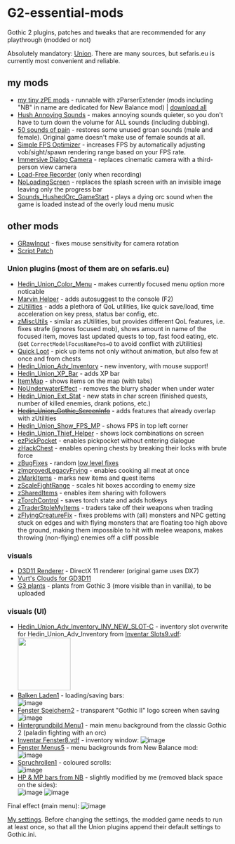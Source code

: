# G2-essential-mods
Gothic 2 plugins, patches and tweaks that are recommended for any playthrough (modded or not)

Absolutely mandatory: [Union](https://www.sefaris.eu/union/plugins). There are many sources, but sefaris.eu is currently most convenient and reliable.

## my mods
- [my tiny zPE mods](https://github.com/the-overdriven/G2-my-zPE-mods) - runnable with zParserExtender (mods including "NB" in name are dedicated for New Balance mod) | [download all](https://github.com/the-overdriven/G2-my-zPE-mods/archive/refs/heads/main.zip)
- [Hush Annoying Sounds](https://www.nexusmods.com/gothic2/mods/39) - makes annoying sounds quieter, so you don't have to turn down the volume for ALL sounds (including dubbing).
- [50 sounds of pain](https://www.nexusmods.com/gothic2/mods/48) - restores some unused groan sounds (male and female). Original game doesn't make use of female sounds at all.
- [Simple FPS Optimizer](https://www.nexusmods.com/gothic2/mods/89) - increases FPS by automatically adjusting vob/sight/spawn rendering range based on your FPS rate.
- [Immersive Dialog Camera](https://github.com/the-overdriven/G2-essential-mods/blob/main/vdf/ImmersiveDialogCamera.vdf) - replaces cinematic camera with a third-person view camera
- [Load-Free Recorder](https://www.nexusmods.com/gothic2/mods/90) (only when recording)
- [NoLoadingScreen](https://github.com/the-overdriven/g2-nb-install-guide/blob/main/plugins/NoLoadingScreen.vdf) - replaces the splash screen with an invisible image leaving only the progress bar
- [Sounds_HushedOrc_GameStart](https://github.com/the-overdriven/g2-nb-install-guide/blob/main/plugins/Sounds_HushedOrc_GameStart.mod) - plays a dying orc sound when the game is loaded instead of the overly loud menu music

## other mods
- [GRawInput](https://github.com/SaiyansKing/GRawInput/releases) - fixes mouse sensitivity for camera rotation
- [Script Patch](https://steamcommunity.com/sharedfiles/filedetails/?id=2792250061)

### Union plugins (most of them are on sefaris.eu)
- [Hedin_Union_Color_Menu](https://drive.google.com/drive/folders/1T_ADIdlwvWruW6tzxgt1rIwKIlKUjaLm) - makes currently focused menu option more noticable
- [Marvin Helper](https://steamcommunity.com/sharedfiles/filedetails/?id=2847617433) - adds autosuggest to the console (F2)
- [zUtilities](https://sefaris.eu/union/plugins) - adds a plethora of QoL utilities, like quick save/load, time acceleration on key press, status bar config, etc.
- [zMiscUtils](https://sefaris.eu/union/plugins) - similar as zUtilities, but provides different QoL features, i.e. fixes strafe (ignores focused mob), shows amount in name of the focused item, moves last updated quests to top, fast food eating, etc. (set `CorrectModelFocusNamePos=0` to avoid conflict with zUtilities)
- [Quick Loot](https://www.sefaris.eu/union/plugins) - pick up items not only without animation, but also few at once and from chests
- [Hedin_Union_Adv_Inventory](https://www.sefaris.eu/union/plugins) - new inventory, with mouse support!
- [Hedin_Union_XP_Bar](https://www.sefaris.eu/union/plugins) - adds XP bar
- [ItemMap](https://www.sefaris.eu/union/plugins) - shows items on the map (with tabs)
- [NoUnderwaterEffect](https://www.sefaris.eu/union/plugins) - removes the blurry shader when under water
- [Hedin_Union_Ext_Stat](https://www.sefaris.eu/union/plugins) - new stats in char screen (finished quests, number of killed enemies, drank potions, etc.)
- ~~[Hedin_Union_Gothic_ScreenInfo](https://www.sefaris.eu/union/plugins)~~ - adds features that already overlap with zUtilities
- [Hedin_Union_Show_FPS_MP](https://www.sefaris.eu/union/plugins) - shows FPS in top left corner
- [Hedin_Union_Thief_Helper](https://www.sefaris.eu/union/plugins) - shows lock combinations on screen
- [ezPickPocket](https://www.sefaris.eu/union/plugins) - enables pickpocket without entering dialogue
- [zHackChest](https://www.sefaris.eu/union/plugins) - enables opening chests by breaking their locks with brute force
- [zBugFixes](https://www.sefaris.eu/union/plugins) - random [low level fixes](https://steamcommunity.com/sharedfiles/filedetails/?id=2849396194)
- [zImprovedLegacyFrying](https://www.sefaris.eu/union/plugins) - enables cooking all meat at once
- [zMarkItems](https://www.sefaris.eu/union/plugins) - marks new items and quest items
- [zScaleFightRange](https://www.sefaris.eu/union/plugins) - scales hit boxes according to enemy size
- [zSharedItems](https://www.sefaris.eu/union/plugins) - enables item sharing with followers
- [zTorchControl](https://www.sefaris.eu/union/plugins) - saves torch state and adds hotkeys
- [zTraderStoleMyItems](https://www.sefaris.eu/union/plugins) - traders take off their weapons when trading
- [zFlyingCreatureFix](https://github.com/fyryNy/FlyingCreaturesFix/releases/latest/download/FlyingCreaturesFix.vdf) - fixes problems with (all) monsters and NPC getting stuck on edges and with flying monsters that are floating too high above the ground, making them impossible to hit with melee weapons, makes throwing (non-flying) enemies off a cliff possible

### visuals
- [D3D11 Renderer](https://github.com/SaiyansKing/GD3D11) - DirectX 11 renderer (original game uses DX7)
- [Vurt's Clouds for GD3D11](https://www.nexusmods.com/gothic2/mods/95)
- [G3 plants]() - plants from Gothic 3 (more visible than in vanilla), to be uploaded

### visuals (UI)
- [Hedin_Union_Adv_Inventory_INV_NEW_SLOT-C](https://github.com/the-overdriven/G2-essential-mods/blob/main/vdf/Hedin_Union_Adv_Inventory_INV_NEW_SLOT-C.vdf) - inventory slot overwrite for Hedin_Union_Adv_Inventory from
[Inventar Slots9.vdf](https://github.com/the-overdriven/G2-essential-mods/blob/main/vdf/%5BDesign%5D%20Inventar%20Slots9.vdf): <img src="https://github.com/user-attachments/assets/76ab5e8e-bc05-4525-b490-2a6f81a8d8b4" width="120px">
- [Balken Laden1](https://github.com/the-overdriven/G2-essential-mods/blob/main/vdf/%5BDesign%5D%20Balken%20Laden1.vdf) - loading/saving bars:  
![image](https://github.com/user-attachments/assets/599d3d24-b94f-407a-a9b4-fba9bd16aa74)
- [Fenster Speichern2](https://github.com/the-overdriven/G2-essential-mods/blob/main/vdf/%5BDesign%5D%20Fenster%20Speichern2.vdf) - transparent "Gothic II" logo screen when saving
![image](https://github.com/user-attachments/assets/c155fb8a-3bf6-40b9-9488-427ded990ee6)
- [Hintergrundbild Menu1](https://github.com/the-overdriven/G2-essential-mods/blob/main/vdf/%5BDesign%5D%20Hintergrundbild%20Menu1.vdf) - main menu background from the classic Gothic 2 (paladin fighting with an orc)
- [Inventar Fenster8.vdf](https://github.com/the-overdriven/G2-essential-mods/blob/main/vdf/%5BDesign%5D%20Inventar%20Fenster8.vdf) - inventory window:
![image](https://github.com/user-attachments/assets/f0f03d23-6249-4920-b017-cfb56634b9b5)
- [Fenster Menus5](https://github.com/the-overdriven/G2-essential-mods/blob/main/vdf/%5BDesign%5D%20Fenster%20Menus5.vdf) - menu backgrounds from New Balance mod:  
![image](https://github.com/user-attachments/assets/32ecbef0-45ef-48b9-b1e5-c1a1ebcf6429)
- [Spruchrollen1](https://github.com/the-overdriven/G2-essential-mods/blob/main/vdf/%5BAllerlei%5D%20Spruchrollen1.vdf) - coloured scrolls:  
![image](https://github.com/user-attachments/assets/6793ce04-1b36-4890-9498-4f7b5499d841)
- [HP & MP bars from NB](https://github.com/the-overdriven/G2-essential-mods/blob/main/vdf/NB_HP_MP_bars.vdf) - slightly modified by me (removed black space on the sides):  
![image](https://github.com/user-attachments/assets/95dbfd54-6f43-4653-8e66-0106bed4e197)
![image](https://github.com/user-attachments/assets/b16628ca-d618-445c-a9e0-fe8d913417f7)

Final effect (main menu):
![image](https://github.com/user-attachments/assets/7dbefa26-5826-480a-b1b4-c1fa5226530b)


[My settings](https://github.com/the-overdriven/G2-ini-fixer). Before changing the settings, the modded game needs to run at least once, so that all the Union plugins append their default settings to Gothic.ini.
